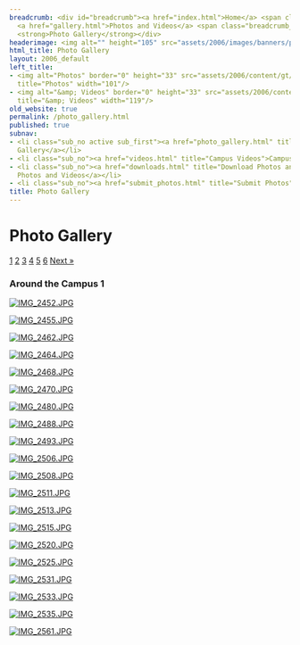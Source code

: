 ```yaml
---
breadcrumb: <div id="breadcrumb"><a href="index.html">Home</a> <span class="breadcrumb_spacer">&gt;</span>
  <a href="gallery.html">Photos and Videos</a> <span class="breadcrumb_spacer">&gt;</span>
  <strong>Photo Gallery</strong></div>
headerimage: <img alt="" height="105" src="assets/2006/images/banners/photos.jpg" width="472"/>
html_title: Photo Gallery
layout: 2006_default
left_title:
- <img alt="Photos" border="0" height="33" src="assets/2006/content/gt/25502cdde4323dd97bc96f666707bdb0.png"
  title="Photos" width="101"/>
- <img alt="&amp; Videos" border="0" height="33" src="assets/2006/content/gt/a3dbf8e159297a632cadcec25243418a.png"
  title="&amp; Videos" width="119"/>
old_website: true
permalink: /photo_gallery.html
published: true
subnav:
- <li class="sub_no active sub_first"><a href="photo_gallery.html" title="Photo Gallery">Photo
  Gallery</a></li>
- <li class="sub_no"><a href="videos.html" title="Campus Videos">Campus Videos</a></li>
- <li class="sub_no"><a href="downloads.html" title="Download Photos and Videos">Download
  Photos and Videos</a></li>
- <li class="sub_no"><a href="submit_photos.html" title="Submit Photos">Submit Photos</a></li>
title: Photo Gallery
---
```


# Photo Gallery

[1](photo-gallery.html) [2](aid%3d55-2.html) [3](aid%3d55-3.html)
[4](aid%3d55-4.html) [5](aid%3d55-6.html) [6](aid%3d55-7.html) [Next
»](aid%3d55-2.html)

### Around the Campus 1

[![IMG_2452.JPG](assets/2006/content/assets/2006/images/temp_777a8108f65e7c0c39d47c112ad4aea7.jpg)](assets/2006/content/assets/2006/images/temp_b0132d1d52818cfc402a8337dded5eee.jpg)

[![IMG_2455.JPG](assets/2006/content/assets/2006/images/temp_4b5e71883930de8ecee25ea2afab132b.jpg)](assets/2006/content/assets/2006/images/temp_c5c2f35d77bf0ab56af9fac6ed46236f.jpg)

[![IMG_2462.JPG](assets/2006/content/assets/2006/images/temp_bc883169a078c5bb8c722b487b646328.jpg)](assets/2006/content/assets/2006/images/temp_780586e0b55e3613ea3549055afca45d.jpg)

[![IMG_2464.JPG](assets/2006/content/assets/2006/images/temp_e51a570a0e296ad2d8885d104807456d.jpg)](assets/2006/content/assets/2006/images/temp_e557eabf4d6fa6d5655d56c2d2d16037.jpg)

  

[![IMG_2468.JPG](assets/2006/content/assets/2006/images/temp_fb5cb66dbea9dfc4aa106d0c3245b18e.jpg)](assets/2006/content/assets/2006/images/temp_d6f39309a9e98edc7a5da426651c5279.jpg)

[![IMG_2470.JPG](assets/2006/content/assets/2006/images/temp_83cb0b02a8e3df22474aedc54e2b5ae7.jpg)](assets/2006/content/assets/2006/images/temp_3c1530db21a3e12aece7bdb279a0cb78.jpg)

[![IMG_2480.JPG](assets/2006/content/assets/2006/images/temp_4542d4da19ccafed036d8bbe92b65d62.jpg)](assets/2006/content/assets/2006/images/temp_c752f735a7aed1104a0fc612a284c5e8.jpg)

[![IMG_2488.JPG](assets/2006/content/assets/2006/images/temp_deb4859527fcd0def76aaada9f4cc857.jpg)](assets/2006/content/assets/2006/images/temp_6a6a0b6149ba7de760c060b2bc37691f.jpg)

  

[![IMG_2493.JPG](assets/2006/content/assets/2006/images/temp_b1d5261c42a3d770e0f5ae94c66ec1f8.jpg)](assets/2006/content/assets/2006/images/temp_61a9bd2bae892e46ab08045a2c376359.jpg)

[![IMG_2506.JPG](assets/2006/content/assets/2006/images/temp_c6ff94fa4cfc42946487c2169f84f5fd.jpg)](assets/2006/content/assets/2006/images/temp_d334a568af7d848f2f2a57f1ee7abd1d.jpg)

[![IMG_2508.JPG](assets/2006/content/assets/2006/images/temp_93e2ec17130218f97b14c37a91a6e525.jpg)](assets/2006/content/assets/2006/images/temp_854c4e48249cb5f066734b4bf76899fe.jpg)

[![IMG_2511.JPG](assets/2006/content/assets/2006/images/temp_cd0217125c827802e5ee3333681da580.jpg)](assets/2006/content/assets/2006/images/temp_2d953befd65ac83b1e2137b7d9bd941e.jpg)

  

[![IMG_2513.JPG](assets/2006/content/assets/2006/images/temp_55f823d7898a30458dddcd60d7361d30.jpg)](assets/2006/content/assets/2006/images/temp_1fcb63a861c1ed17e88f92a944105a48.jpg)

[![IMG_2515.JPG](assets/2006/content/assets/2006/images/temp_bd28ffa854fec51aca17909511d8e701.jpg)](assets/2006/content/assets/2006/images/temp_724d300bd0d46e5fafec799681e5c790.jpg)

[![IMG_2520.JPG](assets/2006/content/assets/2006/images/temp_3f6b08bdab8575b824c4d30614254924.jpg)](assets/2006/content/assets/2006/images/temp_20564b93b5a34272e1aaf1e53401d1d9.jpg)

[![IMG_2525.JPG](assets/2006/content/assets/2006/images/temp_b8c080c2e2590345f2b24d3c8ccfaf96.jpg)](assets/2006/content/assets/2006/images/temp_163780e8555b7ad0b116d0f4fd535b33.jpg)

  

[![IMG_2531.JPG](assets/2006/content/assets/2006/images/temp_51c6154f202a93e0695b6b7820bf538c.jpg)](assets/2006/content/assets/2006/images/temp_46ee57f32a7b8c9a9ba19615b5edfb59.jpg)

[![IMG_2533.JPG](assets/2006/content/assets/2006/images/temp_78db1cfda1c0659a94d7e617ba360b1f.jpg)](assets/2006/content/assets/2006/images/temp_3955e925d3170c750fbf83bf47cb2d69.jpg)

[![IMG_2535.JPG](assets/2006/content/assets/2006/images/temp_66c72ba869806dc6652f0f3efb38b3e8.jpg)](assets/2006/content/assets/2006/images/temp_f40152bf62027dade9246dce4e05c315.jpg)

[![IMG_2561.JPG](assets/2006/content/assets/2006/images/temp_ddbeb00802a113c802eaae79349c6dc6.jpg)](assets/2006/content/assets/2006/images/temp_b2f7e9b40f536664f8ce51d0a624a424.jpg)